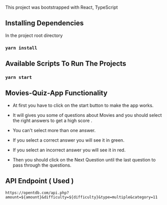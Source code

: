This project was bootstrapped with React, TypeScript

## Installing Dependencies

In the project root directory

### `yarn install`

## Available Scripts To Run The Projects

### `yarn start`

## Movies-Quiz-App Functionality

* At first you have to click on the start button to make the app works.<br />

* It will gives you some of questions about Movies and you should select the right answers to get a high score .<br />

* You can't select more than one answer.<br />

* If you select a correct answer you will see it in green.<br />

* If you select an incorrect answer you will see it in red.<br />

* Then you should click on the Next Question until the last question to pass through the questions.<br />

## API Endpoint ( Used )

`https://opentdb.com/api.php?amount=${amount}&difficulty=${difficulty}&type=multiple&category=11`